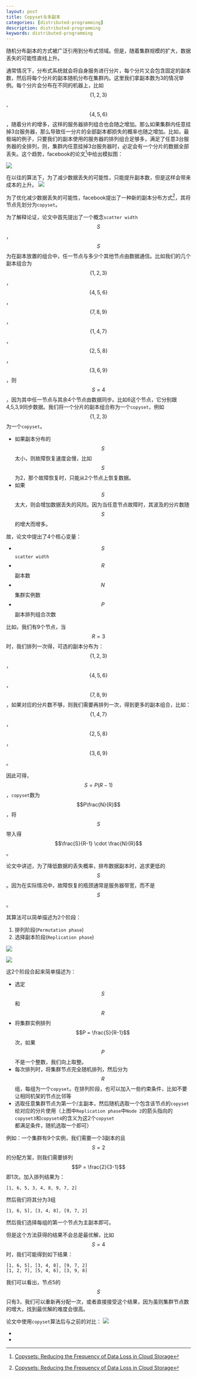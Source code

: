 ```yaml
---
layout: post
title: Copyset与多副本
categories: [distributed-programming]
description: distributed-programming
keywords: distributed-programming
---
```


随机分布副本的方式被广泛引用到分布式领域。但是，随着集群规模的扩大，数据丢失的可能性直线上升。

通常情况下，分布式系统就会将自身服务进行分片，每个分片又会包含固定的副本数，然后将每个分片的副本随机分布在集群内。这里我们拿副本数为3的情况举例。每个分片会分布在不同的机器上，比如$$\{1,2,3\}$$、$$\{4,5,6\}$$，随着分片的增多，这样的服务器排列组合也会随之增加。那么如果集群内任意挂掉3台服务器，那么导致任一分片的全部副本都损失的概率也随之增加。比如，最极端的例子，只要我们的副本使用的服务器的排列组合足够多，满足了任意3台服务器的全排列，则，集群内任意挂掉3台服务器时，必定会有一个分片的数据全部丢失。这个趋势，facebook的论文[^1]中给出模拟图：

![](/images/posts/distribution/copysets-0.png)

在以往的算法下，为了减少数据丢失的可能性，只能提升副本数，但是这样会带来成本的上升。
![](/images/posts/distribution/copysets-1.png)

为了优化减少数据丢失的可能性，facebook提出了一种新的副本分布方式[^1]，其将节点先划分为`copyset`。

为了解释论证，论文中首先提出了一个概念`scatter width`$$S$$，$$S$$为在副本放置的组合中，任一节点与多少个其他节点由数据通信。比如我们的几个副本组合为$$\{1,2,3\}$$，$$\{4,5,6\}$$，$$\{7,8,9\}$$，$$\{1,4,7\}$$，$$\{2,5,8\}$$，$$\{3,6,9\}$$，则$$S = 4$$，因为其中任一节点与其余4个节点由数据同步。比如6这个节点，它分别跟4,5,3,9同步数据。我们将一个分片的副本组合称为一个`copyset`，例如$$\{1,2,3\}$$为一个`copyset`。

* 如果副本分布的$$S$$太小，则故障恢复速度会慢，比如$$S$$为2，那个故障恢复时，只能从2个节点上恢复数据。
* 如果$$S$$太大，则会增加数据丢失的风险。因为当任意节点故障时，其波及的分片数随$$S$$的增大而增多。

故，论文中提出了4个核心变量：

* $$S$$ `scatter width`
* $$R$$ 副本数
* $$N$$ 集群实例数
* $$P$$ 副本排列组合次数

比如，我们有9个节点，当$$R = 3$$时，我们排列一次得，可选的副本分布为：$$\{1,2,3\}$$，$$\{4,5,6\}$$，$$\{7,8,9\}$$，如果对应的分片数不够，则我们需要再排列一次，得到更多的副本组合，比如：$$\{1,4,7\}$$，$$\{2,5,8\}$$，$$\{3,6,9\}$$。

因此可得，$$ S = P(R-1) $$，`copyset`数为$$P\frac{N}{R}$$，将$$S$$带入得$$\frac{S}{R-1} \cdot \frac{N}{R}$$。

论文中讲述，为了降低数据的丢失概率，排布数据副本时，追求更低的$$S$$。因为在实际情况中，故障恢复的瓶颈通常是服务器带宽，而不是$$S$$。

其算法可以简单描述为2个阶段：
1. 排列阶段(`Permutation phase`)
2. 选择副本阶段(`Replication phase`)

![](/images/posts/distribution/copysets-3.png)

![](/images/posts/distribution/copysets-4.png)


这2个阶段合起来简单描述为：
* 选定$$S$$和$$R$$
* 将集群实例排列$$P = \frac{S}{R-1}$$次，如果$$P$$不是一个整数，我们向上取整。
* 每次排列时，将集群节点完全随机排列，然后分为$$R$$组，每组为一个`copyset`。在排列阶段，也可以加入一些约束条件，比如不要让相同机架的节点比邻等
* 选取任意集群节点为第一个/主副本，然后随机选取一个包含该节点的`copyset`给对应的分片使用（上图中`Replication phase`中`Node 2`的箭头指向的`copyset3`和`copyset4`的含义为这2个`copyset`都满足条件，随机选取一个即可）

例如：一个集群有9个实例，我们需要一个3副本的且$$S = 2$$的分配方案，则我们需要排列$$P = \frac{2}{3-1}$$即1次。加入排列结果为：
```
[1, 6, 5, 3, 4, 8, 9, 7, 2]
```
然后我们将其分为3组
```
[1, 6, 5], [3, 4, 8], [9, 7, 2]
```
然后我们选择每组的第一个节点为主副本即可。

但是这个方法获得的结果不会总是最优解，比如$$S = 4$$时，我们可能得到如下结果：
```
[1, 6, 5], [3, 4, 8], [9, 7, 2]
[1, 2, 7], [5, 4, 6], [3, 9, 8]
```
我们可以看出，节点5的$$S$$只有3，我们可以重新再分配一次，或者直接接受这个结果，因为虽则集群节点数的增大，找到最优解的难度会很高。

论文中使用`copyset`算法后与之前的对比：
![](/images/posts/distribution/copysets-2.png)

* [^1]: [Copysets: Reducing the Frequency of Data Loss in Cloud Storage](/images/posts/distribution/Copysets-Reducing-the-Frequency-of-Data-Loss-in-Cloud-Storage.pdf)
* [^2]: [Copysets and Chainsets: A Better Way to Replicate](http://hackingdistributed.com/2014/02/14/chainsets/)
